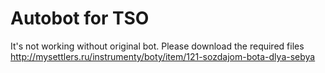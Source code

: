 # Autobot for TSO
 
It's not working without original bot. Please download the required files http://mysettlers.ru/instrumenty/boty/item/121-sozdajom-bota-dlya-sebya
